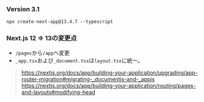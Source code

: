### Version 3.1

```
npx create-next-app@13.4.7 --typescript
```

### Next.js 12 => 13の変更点
- ```/pages```から```/app```へ変更
- ```_app.tsx```および```_document.tsx```は```layout.tsx```に統一。
>https://nextjs.org/docs/app/building-your-application/upgrading/app-router-migration#migrating-_documentjs-and-_appjs
>https://nextjs.org/docs/app/building-your-application/routing/pages-and-layouts#modifying-head
